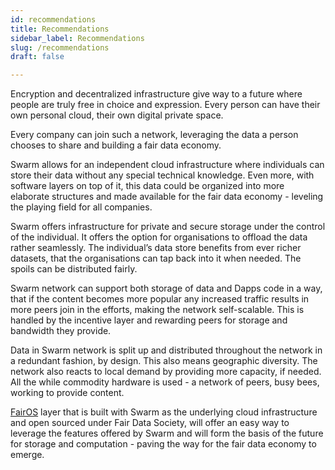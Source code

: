 ```yaml
---
id: recommendations
title: Recommendations
sidebar_label: Recommendations
slug: /recommendations
draft: false

---
```


Encryption and decentralized infrastructure give way to a future where people are truly free in choice and expression. Every person can have their own personal cloud, their own digital private space.

Every company can join such a network, leveraging the data a person chooses to share and building a fair data economy.

Swarm allows for an independent cloud infrastructure where individuals can store their data without any special technical knowledge. Even more, with software layers on top of it, this data could be organized into more elaborate structures and made available for the fair data economy - leveling the playing field for all companies.

Swarm offers infrastructure for private and secure storage under the control of the individual. It offers the option for organisations to offload the data rather seamlessly. The individual’s data store benefits from ever richer datasets, that the organisations can tap back into it when needed. The spoils can be distributed fairly.

Swarm network can support both storage of data and Dapps code in a way, that if the content becomes more popular any increased traffic results in more peers join in the efforts, making the network self-scalable. This is handled by the incentive layer and rewarding peers for storage and bandwidth they provide.

Data in Swarm network is split up and distributed throughout the network in a redundant fashion, by design. This also means geographic diversity. The network also reacts to local demand by providing more capacity, if needed. All the while commodity hardware is used - a network of peers, busy bees, working to provide content.

[FairOS](fairos) layer that is built with Swarm as the underlying cloud infrastructure and open sourced under Fair Data Society, will offer an easy way to leverage the features offered by Swarm and will form the basis of the future for storage and computation - paving the way for the fair data economy to emerge.
